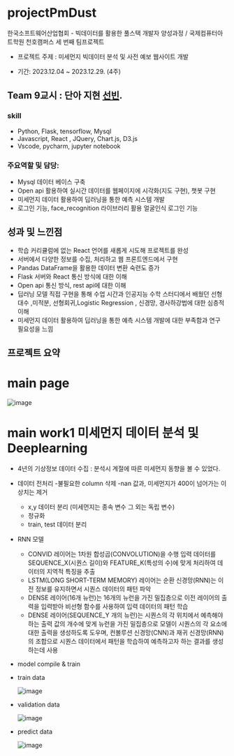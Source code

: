 # projectPmDust
한국소프트웨어산업협회 -  빅데이터를 활용한 풀스택 개발자 양성과정 / 국제컴퓨터아트학원 천호캠퍼스 세 번째 팀프로젝트

- 프로젝트 주제 : 미세먼지 빅데이터 분석 및 사전 예보 웹사이트 개발 

- 기간: 2023.12.04 ~ 2023.12.29. (4주)

## Team 9교시 : 단아 지현 [선빈](https://github.com/bin2da97).

### skill
- Python, Flask, tensorflow, Mysql
- Javascript, React , JQuery, Chart.js, D3.js
- Vscode, pycharm, jupyter notebook


### 주요역할 및 담당: 
- Mysql 데이터 베이스 구축
- Open api 활용하여 실시간 데이터를 웹페이지에 시각화(지도 구현), 챗봇 구현
- 미세먼지 데이터 활용하여 딥러닝을 통한 예측 시스템 개발
- 로그인 기능, face_recognition 라이브러리 활용 얼굴인식 로그인 기능

## 성과 및 느낀점
- 학습 커리큘럼에 없는 React 언어를 새롭게 시도해 프로젝트를 완성
- 서버에서 다양한 정보를 수집, 처리하고 웹 프론트엔드에서 구현 
- Pandas DataFrame을 활용한 데이터 변환 숙련도 증가
- Flask 서버와 React 통신 방식에 대한 이해
- Open api 통신 방식, rest api에 대한 이해
- 딥러닝 모델 직접 구현을 통해 수업 시간과 인공지능 수학 스터디에서 배웠던 선형대수 ,미적분, 선형회귀,Logistic Regression , 신경망, 경사하강법에  대한  심층적 이해
- 미세먼지 데이터 활용하여 딥러닝을 통한 예측 시스템 개발에 대한 부족함과 연구 필요성을 느낌

## 프로젝트 요약

# main page
![image](https://github.com/bin2da97/projectPmDust/assets/117819102/5f0944de-c7e3-4f3e-ba3a-b2208de36d03)

# main work1 미세먼지 데이터 분석 및 Deeplearning
  - 4년의 기상정보 데이터 수집 : 분석시 계절에 따른 미세먼지 동향을 볼 수 있었다.
  - 데이터 전처리
    -불필요한 column 삭제
    -nan 값과, 미세먼지가 400이 넘어가는 이상치는 제거
    - x,y 데이터 분리 (미세먼지는 종속 변수 그 외는 독립 변수)
    - 정규화
    - train, test 데이터 분리
  - RNN 모델
    - CONVID 레이어는 1차원 합성곱(CONVOLUTION)을 수행 입력 데이터를 SEQUENCE_X(시퀀스 길이)와 FEATURE_K(특성의 수)에 맞게 처리하여 데이터의 지역적 특징을 추출
    - LSTM(LONG SHORT-TERM MEMORY) 레이어는 순환 신경망(RNN)는 이전 정보를 유지하면서 시퀀스 데이터의 패턴 파악
    - DENSE 레이어(16개 뉴런)는 16개의 뉴런을 가진 밀집층으로 이전 레이어의 출력을 입력받아 비선형 함수를 사용하여 입력 데이터의 패턴 학습
    - DENSE 레이어(SEQUENCE_Y 개의 뉴런)는 시퀀스의 각 위치에서 예측해야 하는 출력 값의 개수에 맞게 뉴런을 가진 밀집층으로 모델이 시퀀스의 각 요소에 대한 출력을 생성하도록 도우며, 컨볼루션 신경망(CNN)과 재귀 신경망(RNN)의 조합으로 시퀀스 데이터에서 패턴을 학습하여 예측하고자 하는 결과를 생성하는데 사용
  - model compile & train
  - train data

    ![image](https://github.com/bin2da97/projectPmDust/assets/117819102/60a83609-d164-4077-972c-ae60d3ddbb65)

  - validation data

    ![image](https://github.com/bin2da97/projectPmDust/assets/117819102/6a7c1a7c-5028-46cb-aa87-69fa91b15cd4)

  - predict data

    ![image](https://github.com/bin2da97/projectPmDust/assets/117819102/2922cd05-a798-4c47-b709-b16956ae4e97)






